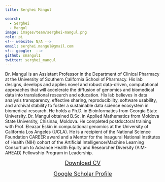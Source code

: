 ```yaml
---
title: Serghei Mangul

search:
  - Serghei 
  - Mangul
image: images/team/serghei-mangul.png
role: pi
<!-- website: N/A -->
email: serghei.mangul@gmail.com
<!-- google:  -->
github: smangul1
twitter: serghei_mangul
---
```


Dr. Mangul is an Assistant Professor in the Department of Clinical Pharmacy at the University of Southern California School of Pharmacy. His lab designs, develops and applies novel and robust data-driven, computational approaches that will accelerate the diffusion of genomics and biomedical data into translational research and education. His lab believes in data analysis transparency, effective sharing, reproducibility, software usability, and archival stability to foster a sustainable data science ecosystem in biomedical research. He holds a Ph.D. in Bioinformatics from Georgia State University. Dr. Mangul obtained B.Sc. in Applied Mathematics from Moldova State University, Chisinau, Moldova. He completed postdoctoral training with Prof. Eleazar Eskin in computational genomics at the University of California Los Angeles (UCLA). He is a recipient of the National Science Foundation CAREER award and a Mentor for the Inaugural National Institutes of Health (NIH) cohort of the Artificial Intelligence/Machine Learning Consortium to Advance Health Equity and Researcher Diversity (AIM-AHEAD) Fellowship Program in Leadership.
<center><a target="_blank" style="font-size: 18px" href="https://drive.google.com/file/d/1m7nSEWg6dnMvCK577Hp57NVJH5mP7D10/view?usp=share_link">Download CV</a></center>
<p></p>
<center><a target="_blank" style="font-size: 18px" href="https://scholar.google.com/citations?hl=en&user=gMGrvhsAAAAJ&view_op=list_works&sortby=pubdate">Google Scholar Profile</a></center>
